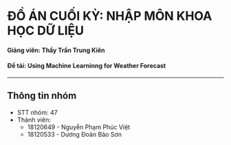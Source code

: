 # ĐỒ ÁN CUỐI KỲ: NHẬP MÔN KHOA HỌC DỮ LIỆU

#### Giảng viên: Thầy Trần Trung Kiên
#### Đề tài: Using Machine Learninng for Weather Forecast
---
## Thông tin nhóm

- STT nhóm: 47
- Thành viên: 
    + 18120649 - Nguyễn Phạm Phúc Việt
    + 18120533 - Dương Đoàn Bảo Sơn
